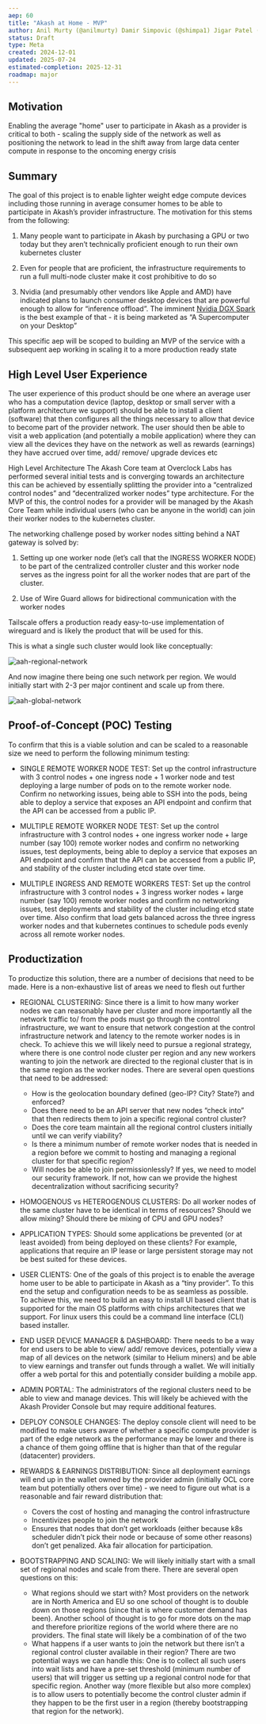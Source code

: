 ```yaml
---
aep: 60
title: "Akash at Home - MVP"
author: Anil Murty (@anilmurty) Damir Simpovic (@shimpa1) Jigar Patel (@jigar-arc10) Deval Patel (@devalpatel67) Greg Osuri (@gosuri)
status: Draft
type: Meta
created: 2024-12-01
updated: 2025-07-24
estimated-completion: 2025-12-31
roadmap: major
---
```


## Motivation

Enabling the average "home" user to participate in Akash as a provider is critical to both - scaling the supply side of the network as well as positioning the network to lead in the shift away from large data center compute in response to the oncoming energy crisis


## Summary

The goal of this project is to enable lighter weight edge compute devices including those running in average consumer homes to be able to participate in Akash’s provider infrastructure. The motivation for this stems from the following:

1. Many people want to participate in Akash by purchasing a GPU or two today but they aren’t technically proficient enough to run their own kubernetes cluster

2. Even for people that are proficient, the infrastructure requirements to run a full multi-node cluster make it cost prohibitive to do so

3. Nvidia (and presumably other vendors like Apple and AMD) have indicated plans to launch consumer desktop devices that are powerful enough to allow for “inference offload”. The imminent [Nvidia DGX Spark](https://www.nvidia.com/en-us/products/workstations/dgx-spark/) is the best example of that - it is being marketed as “A Supercomputer on your Desktop” 

This specific aep will be scoped to building an MVP of the service with a subsequent aep working in scaling it to a more production ready state

## High Level User Experience

The user experience of this product should be one where an average user who has a computation device (laptop, desktop or small server with a platform architecture we support) should be able to install a client (software) that then configures all the things necessary to allow that device to become part of the provider network. The user should then be able to visit a web application (and potentially a mobile application) where they can view all the devices they have on the network as well as rewards (earnings) they have accrued over time, add/ remove/ upgrade devices etc

High Level Architecture
The Akash Core team at Overclock Labs has performed several initial tests and is converging towards an architecture this can be achieved by essentially splitting the provider into a “centralized control nodes” and “decentralized worker nodes” type architecture. For the MVP of this, the control nodes for a provider will be managed by the Akash Core Team while individual users (who can be anyone in the world) can join their worker nodes to the kubernetes cluster.

The networking challenge posed by worker nodes sitting behind a NAT gateway is solved by:

1. Setting up one worker node (let’s call that the INGRESS WORKER NODE) to be part of the centralized controller cluster and this worker node serves as the ingress point for all the worker nodes that are part of the cluster.

2. Use of Wire Guard allows for bidirectional communication with the worker nodes 

Tailscale offers a production ready easy-to-use implementation of wireguard and is likely the product that will be used for this.

This is what a single such cluster would look like conceptually:

![aah-regional-network](aah-regional-network.png)

And now imagine there being one such network per region. We would initially start with 2-3 per major continent and scale up from there.

![aah-global-network](aah-global-network.png)

## Proof-of-Concept (POC) Testing
To confirm that this is a viable solution and can be scaled to a reasonable size we need to perform the following minimum testing:

- SINGLE REMOTE WORKER NODE TEST: Set up the control infrastructure with 3 control nodes + one ingress node + 1 worker node and test deploying a large number of pods on to the remote worker node. Confirm no networking issues, being able to SSH into the pods, being able to deploy a service that exposes an API endpoint and confirm that the API can be accessed from a public IP.

- MULTIPLE REMOTE WORKER NODE TEST: Set up the control infrastructure with 3 control nodes + one ingress worker node + large number (say 100) remote worker nodes and confirm no networking issues, test deployments, being able to deploy a service that exposes an API endpoint and confirm that the API can be accessed from a public IP, and stability of the cluster including etcd state over time.

- MULTIPLE INGRESS AND REMOTE WORKERS TEST: Set up the control infrastructure with 3 control nodes + 3 ingress worker nodes + large number (say 100) remote worker nodes and confirm no networking issues, test deployments and stability of the cluster including etcd state over time. Also confirm that load gets balanced across the three ingress worker nodes and that kubernetes continues to schedule pods evenly across all remote worker nodes.

## Productization

To productize this solution, there are a number of decisions that need to be made. Here is a non-exhaustive list of areas we need to flesh out further

- REGIONAL CLUSTERING: Since there is a limit to how many worker nodes we can reasonably have per cluster and more importantly all the network traffic to/ from the pods must go through the control infrastructure, we want to ensure that network congestion at the control infrastructure network and latency to the remote worker nodes is in check. To achieve this we will likely need to pursue a regional strategy, where there is one control node cluster per region and any new workers wanting to join the network are directed to the regional cluster that is in the same region as the worker nodes. There are several open questions that need to be addressed:
  - How is the geolocation boundary defined (geo-IP? City? State?) and enforced?
  - Does there need to be an API server that new nodes “check into” that then redirects them to join a specific regional control cluster?
  - Does the core team maintain all the regional control clusters initially until we can verify viability?
  - Is there a minimum number of remote worker nodes that is needed in a region before we commit to hosting and managing a regional cluster for that specific region?
  - Will nodes be able to join permissionlessly? If yes, we need to model our security framework. If not, how can we provide the highest decentralization without sacrificing security?

- HOMOGENOUS vs HETEROGENOUS CLUSTERS: Do all worker nodes of the same cluster have to be identical in terms of resources? Should we allow mixing? Should there be mixing of CPU and GPU nodes?

- APPLICATION TYPES: Should some applications be prevented (or at least avoided) from being deployed on these clients? For example, applications that require an IP lease or large persistent storage may not be best suited for these devices.

- USER CLIENTS: One of the goals of this project is to enable the average home user to be able to participate in Akash as a “tiny provider”. To this end the setup and configuration needs to be as seamless as possible. To achieve this, we need to build an easy to install UI based client that is supported for the main OS platforms with chips architectures that we support. For linux users this could be a command line interface (CLI) based installer.

- END USER DEVICE MANAGER & DASHBOARD: There needs to be a way for end users to be able to view/ add/ remove devices, potentially view a map of all devices on the network (similar to Helium miners) and be able to view earnings and transfer out funds through a wallet. We will initially offer a web portal for this and potentially consider building a mobile app.

- ADMIN PORTAL: The administrators of the regional clusters need to be able to view and manage devices. This will likely be achieved with the Akash Provider Console but may require additional features.

- DEPLOY CONSOLE CHANGES: The deploy console client will need to be modified to make users aware of whether a specific compute provider is part of the edge network as the performance may be lower and there is a chance of them going offline that is higher than that of the regular (datacenter) providers.

- REWARDS & EARNINGS DISTRIBUTION: Since all deployment earnings will end up in the wallet owned by the provider admin (initially OCL core team but potentially others over time) - we need to figure out what is a reasonable and fair reward distribution that:
  - Covers the cost of hosting and managing the control infrastructure
  - Incentivizes people to join the network
  - Ensures that nodes that don’t get workloads (either because k8s scheduler didn’t pick their node or because of some other reasons) don’t get penalized. Aka fair allocation for participation.

- BOOTSTRAPPING AND SCALING: We will likely initially start with a small set of regional nodes and scale from there. There are several open questions on this:
  - What regions should we start with? Most providers on the network are in North America and EU so one school of thought is to double down on those regions (since that is where customer demand has been). Another school of thought is to go for more dots on the map and therefore prioritize regions of the world where there are no providers. The final state will likely be a combination of of the two
  - What happens if a user wants to join the network but there isn’t a regional control cluster available in their region? There are two potential ways we can handle this: One is to collect all such users into wait lists and have a pre-set threshold (minimum number of users) that will trigger us setting up a regional control node for that specific region. Another way (more flexible but also more complex) is to allow users to potentially become the control cluster admin if they happen to be the first user in a region (thereby bootstrapping that region for the network).